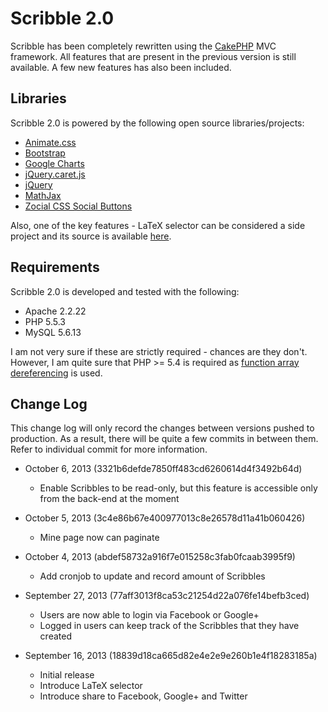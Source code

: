 # Scribble 2.0
Scribble has been completely rewritten using the [CakePHP](http://cakephp.org/) MVC framework. All features that are present in the previous version is still available. A few new features has also been included.

## Libraries
Scribble 2.0 is powered by the following open source libraries/projects:

- [Animate.css](https://github.com/daneden/animate.css)
- [Bootstrap](http://getbootstrap.com/)
- [Google Charts](https://developers.google.com/chart/)
- [jQuery.caret.js](https://github.com/garyharan/jQuery-caret-utilities)
- [jQuery](http://jquery.com/)
- [MathJax](http://www.mathjax.org/)
- [Zocial CSS Social Buttons](http://zocial.smcllns.com/)

Also, one of the key features - LaTeX selector can be considered a side project and its source is available [here](https://github.com/yihangho/latex-editor).

## Requirements
Scribble 2.0 is developed and tested with the following:

- Apache 2.2.22
- PHP 5.5.3
- MySQL 5.6.13

I am not very sure if these are strictly required - chances are they don't. However, I am quite sure that PHP >= 5.4 is required as [function array dereferencing](http://www.php.net/manual/en/migration54.new-features.php) is used.

## Change Log
This change log will only record the changes between versions pushed to production. As a result, there will be quite a few commits in between them. Refer to individual commit for more information.

- October 6, 2013 (3321b6defde7850ff483cd6260614d4f3492b64d)

  - Enable Scribbles to be read-only, but this feature is accessible only from the back-end at the moment

- October 5, 2013 (3c4e86b67e400977013c8e26578d11a41b060426)

  - Mine page now can paginate

- October 4, 2013 (abdef58732a916f7e015258c3fab0fcaab3995f9)

  - Add cronjob to update and record amount of Scribbles

- September 27, 2013 (77aff3013f8ca53c21254d22a076fe14befb3ced)

  - Users are now able to login via Facebook or Google+
  - Logged in users can keep track of the Scribbles that they have created

- September 16, 2013 (18839d18ca665d82e4e2e9e260b1e4f18283185a)

  - Initial release
  - Introduce LaTeX selector
  - Introduce share to Facebook, Google+ and Twitter
